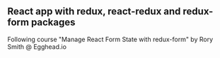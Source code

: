 ## React app with redux, react-redux and redux-form packages

Following course "Manage React Form State with redux-form" by Rory Smith @ Egghead.io

